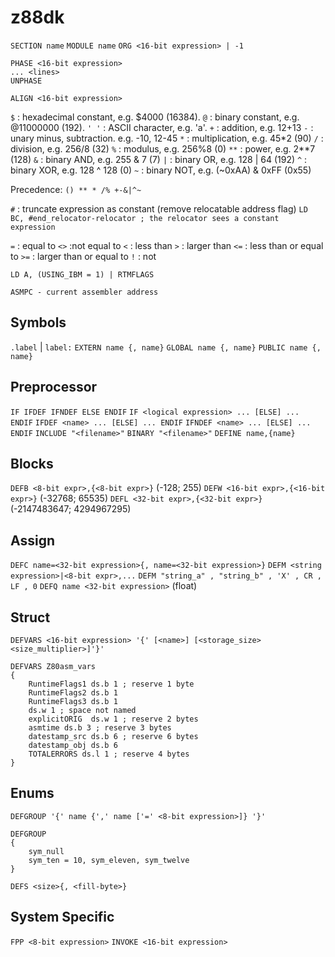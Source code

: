 # z88dk

`SECTION name`
`MODULE name`
`ORG <16-bit expression> | -1`

```
PHASE <16-bit expression>
... <lines>
UNPHASE
```

`ALIGN <16-bit expression>`

`$` : hexadecimal constant, e.g. $4000 (16384).
`@` : binary constant, e.g. @11000000 (192).
`' '` : ASCII character, e.g. 'a'.
`+` : addition, e.g. 12+13
`-` : unary minus, subtraction. e.g. -10, 12-45
`*` : multiplication, e.g. 45*2 (90)
`/` : division, e.g. 256/8 (32)
`%` : modulus, e.g. 256%8 (0)
`**` : power, e.g. 2**7 (128)
`&` : binary AND, e.g. 255 & 7 (7)
`|` : binary OR, e.g. 128 | 64 (192)
`^` : binary XOR, e.g. 128 ^ 128 (0)
`~` : binary NOT, e.g. (~0xAA) & 0xFF (0x55)

Precedence: `() ** * /% +-&|^~`

`#` : truncate expression as constant (remove relocatable address flag)
`LD BC, #end_relocator-relocator ; the relocator sees a constant expression`

`=` : equal to
`<>` :not equal to
`<` : less than
`>` : larger than
`<=` : less than or equal to
`>=` : larger than or equal to
`!` : not

`LD A, (USING_IBM = 1) | RTMFLAGS`

`ASMPC - current assembler address`

## Symbols

`.label` | `label:`
`EXTERN name {, name}`
`GLOBAL name {, name}`
`PUBLIC name {, name}`

## Preprocessor

`IF IFDEF IFNDEF ELSE ENDIF`
`IF <logical expression> ... [ELSE] ... ENDIF`
`IFDEF <name> ... [ELSE] ... ENDIF`
`IFNDEF <name> ... [ELSE] ... ENDIF`
`INCLUDE "<filename>"`
`BINARY "<filename>"`
`DEFINE name,{name}`

## Blocks

`DEFB <8-bit expr>,{<8-bit expr>}` (-128; 255)
`DEFW <16-bit expr>,{<16-bit expr>}` (-32768; 65535)
`DEFL <32-bit expr>,{<32-bit expr>}` (-2147483647; 4294967295)

## Assign

`DEFC name=<32-bit expression>{, name=<32-bit expression>}`
`DEFM <string expression>|<8-bit expr>,...`
`DEFM "string_a" , "string_b" , 'X' , CR , LF , 0`
`DEFQ name <32-bit expression>` (float)

## Struct

`DEFVARS <16-bit expression> '{' [<name>] [<storage_size> <size_multiplier>]'}'`

```
DEFVARS Z80asm_vars
{
    RuntimeFlags1 ds.b 1 ; reserve 1 byte
    RuntimeFlags2 ds.b 1
    RuntimeFlags3 ds.b 1
    ds.w 1 ; space not named
    explicitORIG  ds.w 1 ; reserve 2 bytes
    asmtime ds.b 3 ; reserve 3 bytes
    datestamp_src ds.b 6 ; reserve 6 bytes
    datestamp_obj ds.b 6
    TOTALERRORS ds.l 1 ; reserve 4 bytes
}
```

## Enums

`DEFGROUP '{' name {',' name ['=' <8-bit expression>]} '}'`

```
DEFGROUP
{
    sym_null
    sym_ten = 10, sym_eleven, sym_twelve
}
```

`DEFS <size>{, <fill-byte>}`

## System Specific

`FPP <8-bit expression>`
`INVOKE <16-bit expression>`

